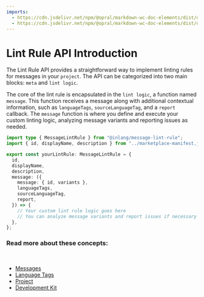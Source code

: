 ```yaml
---
imports: 
  - https://cdn.jsdelivr.net/npm/@opral/markdown-wc-doc-elements/dist/doc-links.js
  - https://cdn.jsdelivr.net/npm/@opral/markdown-wc-doc-elements/dist/doc-link.js
---
```


# Lint Rule API Introduction

The Lint Rule API provides a straightforward way to implement linting rules for messages in your `project`. The API can be categorized into two main blocks: `meta` and `lint logic`.

The core of the lint rule is encapsulated in the `lint logic`, a function named `message`. This function receives a message along with additional contextual information, such as `languageTags`, `sourceLanguageTag`, and a `report` callback. The `message` function is where you define and execute your custom linting logic, analyzing message variants and reporting issues as needed.

```ts
import type { MessageLintRule } from "@inlang/message-lint-rule";
import { id, displayName, description } from "../marketplace-manifest.json";

export const yourLintRule: MessageLintRule = {
  id,
  displayName,
  description,
  message: ({
    message: { id, variants },
    languageTags,
    sourceLanguageTag,
    report,
  }) => {
    // Your custom lint rule logic goes here
    // You can analyze message variants and report issues if necessary
  },
};
```

### Read more about these concepts:

<br/>

- [Messages](/documentation/concept/message)
- [Language Tags](/documentation/concept/language-tag)
- [Project](/documentation/concept/project)
- [Development Kit](/documentation)

<br/>
<br/>

<doc-links>
    <doc-link title="Lint Rule Guide" icon="mdi:book-open-page-variant" href="/documentation/lint-rule/guide" description="Learn how to build your Lint Rule."></doc-link>
    <doc-link title="API" icon="mdi:skip-next" href="/documentation/lint-rule/api" description="Read Lint Rule API Reference."></doc-link>
</doc-links>

<br/>
<br/>
